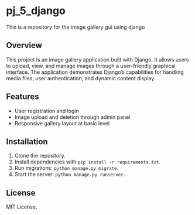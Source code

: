 # pj_5_django
This is a repository for the image gallery  gui using django 
## Overview

This project is an image gallery application built with Django. It allows users to upload, view, and manage images through a user-friendly graphical interface. The application demonstrates Django’s capabilities for handling media files, user authentication, and dynamic content display.

## Features

- User registration and login
- Image upload and deletion through admin panel 
- Responsive gallery layout at basic level 

## Installation

1. Clone the repository.
2. Install dependencies with `pip install -r requirements.txt`.
3. Run migrations: `python manage.py migrate`.
4. Start the server: `python manage.py runserver`.

## License

MIT License.